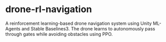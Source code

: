 # drone-rl-navigation
A reinforcement learning-based drone navigation system using Unity ML-Agents and Stable Baselines3. The drone learns to autonomously pass through gates while avoiding obstacles using PPO.
